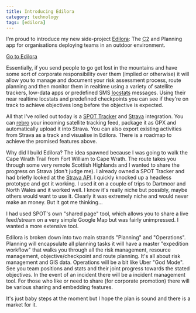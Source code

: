 ```yaml
---
title: Introducing Edilora
category: technology
tags: [edilora]
---
```

<p class="lead">
I'm proud to introduce my new side-project <a href="https://edilora.com">Edilora</a>: The <abbr title="Command and Control">C2</abbr> and Planning app for organisations deploying teams in an outdoor environment.
</p>

<p class="text-center"><a class="btn btn-primary btn-lg" href="https://edilora.com">Go to Edilora</a></p>

Essentially, if you send people to go get lost in the mountains and have some sort of corporate responsibility over them (implied or otherwise) it will allow you to manage and document your risk assessment process, route planning and then monitor them in realtime using a variety of satellite trackers, low-data apps or predefined SMS <abbr title="Location Status Reports">locstats</abbr> messages. Using their near realtime locstats and predefined checkpoints you can see if they're on track to achieve objectives long before the objective is expected.

All that I've rolled out today is a [SPOT Tracker](https://www.findmespot.eu/en/) and [Strava](https://www.strava.com/) integration. You can <abbr title="">rebro</abbr> your incoming satellite tracking feed, package it as GPX and automatically upload it into Strava. You can also export existing activities from Strava as a track and visualise in Edilora. There is a roadmap to achieve the promised features above.

Why did I build Edilora? The idea spawned because I was going to walk the Cape Wrath Trail from Fort William to Cape Wrath. The route takes you through some very remote Scottish Highlands and I wanted to share the progress on Strava (don't judge me). I already owned a SPOT Tracker and had briefly looked at the [Strava API](https://strava.github.io/api/). I quickly knocked up a headless prototype and got it working. I used it on a couple of trips to Dartmoor and North Wales and it worked well. I know it's really niche but possibly, maybe others would want to use it. Clearly it was extremely niche and would never make an money. But it got me thinking...

I had used SPOT's own "shared page" tool, which allows you to share a live feed/stream on a very simple Google Map but was fairly unimpressed. I wanted a more extensive tool.

Edilora is broken down into two main strands "Planning" and "Operations". Planning will encapsulate all planning tasks it will have a master "expedition workflow" that walks you through all the risk management, resource management, objective/checkpoint and route planning. It's all about risk management and GIS data. Operations will be a bit like Uber "God Mode". See you team positions and stats and their joint progress towards the stated objectives. In the event of an incident there will be a incident management tool. For those who like or need to share (for corporate promotion) there will be various sharing and embedding features.

It's just baby steps at the moment but I hope the plan is sound and there is a market for it.
